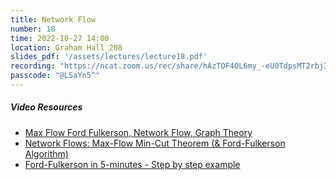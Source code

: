 ```yaml
---
title: Network Flow
number: 18
time: 2022-10-27 14:00
location: Graham Hall 208
slides_pdf: '/assets/lectures/lecture18.pdf'
recording: "https://ncat.zoom.us/rec/share/hAzTOF4OL6my_-eU0TdpsMT2rbj3c6RUFIJ89r8CWoTcOu0EFq_Jf_Yr6v1Ow4IV.Qx6r1s8U7bOzrkQi"
passcode: "@LSaYn5^"
---
```


##### Video Resources
- [Max Flow Ford Fulkerson, Network Flow, Graph Theory](https://www.youtube.com/watch?v=LdOnanfc5TM)
- [Network Flows: Max-Flow Min-Cut Theorem (& Ford-Fulkerson Algorithm)](https://www.youtube.com/watch?v=oHy3ddI9X3o)
- [Ford-Fulkerson in 5-minutes - Step by step example](https://www.youtube.com/watch?v=Tl90tNtKvxs)

